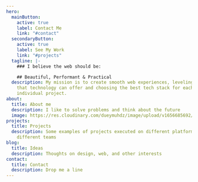 ```yaml
---
hero:
  mainButton:
    active: true
    label: Contact Me
    link: "#contact"
  secondaryButton:
    active: true
    label: See My Work
    link: "#projects"
  tagline: |-
    ### I believe the web should be:

    ## Beautiful, Performant & Practical
  description: My mission is to create smooth web experiences, leveling the best
    that technology can offer and choosing the best tech stack for each
    individual project.
about:
  title: About me
  description: I like to solve problems and think about the future
  image: https://res.cloudinary.com/dueymuhdz/image/upload/v1656685692/samples/cloudinary-icon.png
projects:
  title: Projects
  description: Some examples of projects executed on different platforms with
    different teams
blog:
  title: Ideas
  description: Thoughts on design, web, and other interests
contact:
  title: Contact
  description: Drop me a line
---
```

